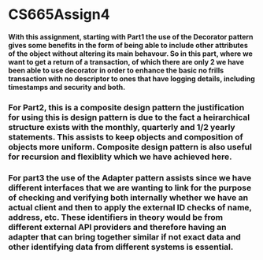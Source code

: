 # CS665Assign4 
#### With this assignment, starting with Part1 the use of the Decorator pattern gives some benefits in the form of being able to include other attributes of the object without altering its main behavour.  So in this part, where we want to get a return of a transaction, of which there are only 2 we have been able to use decorator in order to enhance the basic no frills transaction with no descriptor to ones that have logging details, including timestamps and security and both. 
### For Part2, this is a composite design pattern the justification for using this is design pattern is due to the fact a heirarchical structure exists with the monthly, quarterly and 1/2 yearly statements. This assists to keep objects and composition of objects more uniform. Composite design pattern is also useful for recursion and flexiblity which we have achieved here. 
### For part3 the use of the Adapter pattern assists since we have different interfaces that we are wanting to link for the purpose of checking and verifying both internally whether we have an actual client and then to apply the external ID checks of name, address, etc.  These identifiers in theory would be from different external API providers and therefore having an adapter that can bring together similar if not exact data and other identifying data from different systems is essential.  
